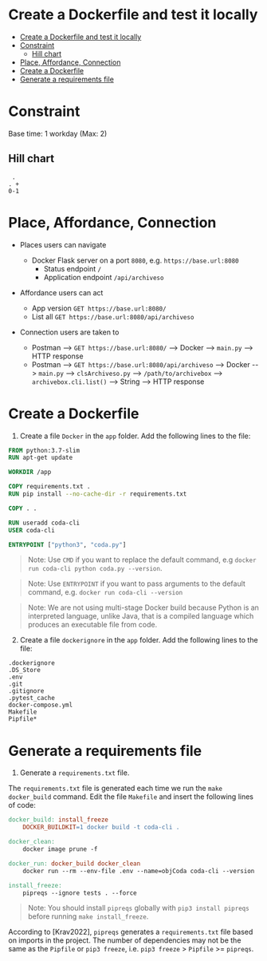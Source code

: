 # Create a Dockerfile and test it locally

<!-- TOC -->

- [Create a Dockerfile and test it locally](#create-a-dockerfile-and-test-it-locally)
- [Constraint](#constraint)
  - [Hill chart](#hill-chart)
- [Place, Affordance, Connection](#place-affordance-connection)
- [Create a Dockerfile](#create-a-dockerfile)
- [Generate a requirements file](#generate-a-requirements-file)

<!-- /TOC -->

# Constraint

Base time: 1 workday (Max: 2)

## Hill chart
```
 .
. +
0-1
```

# Place, Affordance, Connection

* Places users can navigate
  * Docker Flask server on a port `8080`, e.g. `https://base.url:8080`
    * Status endpoint `/`
    * Application endpoint `/api/archiveso`
  
* Affordance users can act
  * App version `GET https://base.url:8080/`
  * List all `GET https://base.url:8080/api/archiveso`

* Connection users are taken to
  * Postman --> `GET https://base.url:8080/` --> Docker --> `main.py` --> HTTP response
  * Postman --> `GET https://base.url:8080/api/archiveso` --> Docker --> `main.py` --> `clsArchiveso.py` --> `/path/to/archivebox` --> `archivebox.cli.list()` --> String --> HTTP response

# Create a Dockerfile

1. Create a file `Docker` in the `app` folder. Add the following lines to the file:

```Dockerfile
FROM python:3.7-slim
RUN apt-get update

WORKDIR /app

COPY requirements.txt .
RUN pip install --no-cache-dir -r requirements.txt

COPY . .

RUN useradd coda-cli
USER coda-cli

ENTRYPOINT ["python3", "coda.py"]
```

> Note: Use `CMD` if you want to replace the default command, e.g `docker run coda-cli python coda.py --version`.

> Note: Use `ENTRYPOINT` if you want to pass arguments to the default command, e.g. `docker run coda-cli --version`

> Note: We are not using multi-stage Docker build because Python is an interpreted language, unlike Java, that is a compiled language which produces an executable file from code.

2. Create a file `dockerignore` in the `app` folder. Add the following lines to the file:

```ignore
.dockerignore
.DS_Store
.env
.git
.gitignore
.pytest_cache
docker-compose.yml
Makefile
Pipfile*
```

# Generate a requirements file

1. Generate a `requirements.txt` file.

The `requirements.txt` file is generated each time we run the `make docker_build` command. Edit the file `Makefile` and insert the following lines of code:

```makefile
docker_build: install_freeze
	DOCKER_BUILDKIT=1 docker build -t coda-cli .

docker_clean:
	docker image prune -f

docker_run: docker_build docker_clean
	docker run --rm --env-file .env --name=objCoda coda-cli --version

install_freeze:
	pipreqs --ignore tests . --force
```

> Note: You should install `pipreqs` globally with `pip3 install pipreqs` before running `make install_freeze`.

According to [Krav2022], `pipreqs` generates a `requirements.txt` file based on imports in the project. The number of dependencies may not be the same as the `Pipfile` or `pip3 freeze`, i.e. `pip3 freeze` > `Pipfile` >= `pipreqs`.
```